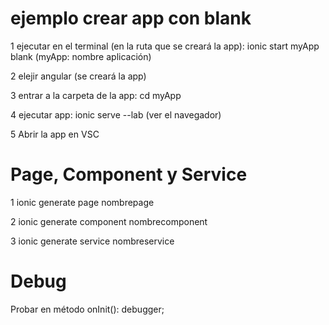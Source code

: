 # ejemplo crear app con blank

1 ejecutar en el terminal (en la ruta que se creará la app): 
        ionic start myApp blank (myApp: nombre aplicación)
        
2 elejir angular (se creará la app)

3 entrar a la carpeta de la app: cd myApp

4 ejecutar app: ionic serve --lab (ver el navegador)

5 Abrir la app en VSC

# Page, Component y Service

1 ionic generate page nombrepage

2 ionic generate component nombrecomponent

3 ionic generate service nombreservice

# Debug

Probar en método onInit():
        debugger;
